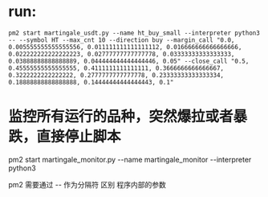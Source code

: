 
# run:
    pm2 start martingale_usdt.py --name ht_buy_small --interpreter python3 -- --symbol HT --max_cnt 10 --direction buy --margin_call "0.0, 0.005555555555555556, 0.011111111111111112, 0.016666666666666666, 0.022222222222222223, 0.02777777777777778, 0.03333333333333333, 0.03888888888888889, 0.044444444444444446, 0.05" --close_call "0.5, 0.45555555555555555, 0.4111111111111111, 0.3666666666666667, 0.3222222222222222, 0.2777777777777778, 0.23333333333333334, 0.18888888888888888, 0.14444444444444443, 0.1"


# 监控所有运行的品种，突然爆拉或者暴跌，直接停止脚本
pm2 start martingale_monitor.py --name martingale_monitor --interpreter python3



pm2 需要通过 -- 作为分隔符 区别 程序内部的参数